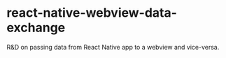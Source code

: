 # react-native-webview-data-exchange
R&amp;D on passing data from React Native app to a webview and vice-versa.
